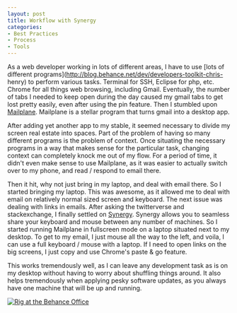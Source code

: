 ```yaml
---
layout: post
title: Workflow with Synergy
categories:
- Best Practices
- Process
- Tools
---
```

As a web developer working in lots of different areas, I have to use [lots of
different programs](http://blog.behance.net/dev/developers-toolkit-chris-
henry) to perform various tasks. Terminal for SSH, Eclipse for php, etc.
Chrome for all things web browsing, including Gmail. Eventually, the number of
tabs I needed to keep open during the day caused my gmail tabs to get lost
pretty easily, even after using the pin feature. Then I stumbled upon
[Mailplane](http://mailplaneapp.com/new_index). Mailplane is a stellar program
that turns gmail into a desktop app.


After adding yet another app to my stable, it seemed necessary to divide my
screen real estate into spaces. Part of the problem of having so many
different programs is the problem of context. Once situating the necessary
programs in a way that makes sense for the particular task, changing context
can completely knock me out of my flow. For a period of time, it didn't even
make sense to use Mailplane, as it was easier to actually switch over to my
phone, and read / respond to email there.


Then it hit, why not just bring in my laptop, and deal with email there. So I
started bringing my laptop. This was awesome, as it allowed me to deal with
email on relatively normal sized screen and keyboard. The next issue was
dealing with links in emails. After asking the twitterverse and stackexchange,
I finally settled on [Synergy](http://synergy-foss.org/). Synergy allows you
to seamless share your keyboard and mouse between any number of machines. So I
started running Mailplane in fullscreen mode on a laptop situated next to my
desktop. To get to my email, I just mouse all the way to the left, and voila,
I can use a full keyboard / mouse with a laptop. If I need to open links on
the big screens, I just copy and use Chrome's paste & go feature.


This works tremendously well, as I can leave any development task as is on my
desktop without having to worry about shuffling things around. It also helps
tremendously when applying pesky software updates, as you always have one
machine that will be up and running.




[![Rig at the Behance Office](/images/user/workflow_synergy.jpg)](/images/user/workflow_synergy.jpg)

